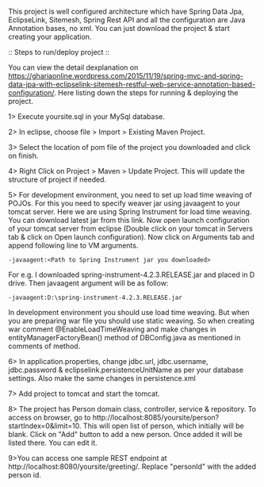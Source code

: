 

This project is well configured architecture which have Spring Data Jpa, EclipseLink, Sitemesh, Spring Rest API and all the configuration are Java Annotation bases, no xml. You can just download the project &amp; start creating your application.

:: Steps to run/deploy project ::

You can view the detail dexplanation on https://ghariaonline.wordpress.com/2015/11/19/spring-mvc-and-spring-data-jpa-with-eclipselink-sitemesh-restful-web-service-annotation-based-configuration/. 
Here listing down the steps for running & deploying the project.


1> Execute yoursite.sql in your MySql database.

2> In eclipse, choose file > Import > Existing Maven Project.

3> Select the location of pom file of the project you downloaded and click on finish.

4> Right Click on Project > Maven > Update Project. This will update the structure of project if needed.

5> For development environment, you need to set up load time weaving of POJOs. For this you need to specify weaver jar using    javaagent to your tomcat server. Here we are using  Spring Instrument for load time weaving. You can download latest jar     from this link. Now open launch configuration of your tomcat server from eclipse (Double click on your tomcat in Servers     tab & click on Open launch configuration). Now click on Arguments tab and append following line to VM arguments.

	-javaagent:<Path to Spring Instrument jar you downloaded>

   For e.g. I downloaded spring-instrument-4.2.3.RELEASE.jar and placed in D drive. Then javaagent argument will be as    follow:

	-javaagent:D:\spring-instrument-4.2.3.RELEASE.jar

   In development environment you should use load time weaving. But when you are preparing war file you should use static weaving. So when creating war comment @EnableLoadTimeWeaving and make changes in entityManagerFactoryBean()  method of DBConfig.java as mentioned in comments of method.
   
6> In application.properties, change jdbc.url, jdbc.username, jdbc.password & eclipselink.persistenceUnitName as per your database settings. Also make the same changes in persistence.xml

7> Add project to tomcat and start the tomcat.

8> The project has Person domain class, controller, service & repository. To access on browser, go to http://localhost:8085/yoursite/person?startIndex=0&limit=10. This will open list of person, which initially will be blank. Click on "Add" button to add a new person. Once added it will be listed there. You can edit it.

9>You can access one sample REST endpoint at http://localhost:8080/yoursite/greeting/<personId>. Replace "personId" with the added person id.
